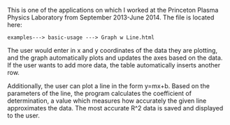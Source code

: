This is one of the applications on which I worked at the Princeton Plasma Physics Laboratory from September 2013-June 2014. The file is located here:

    examples---> basic-usage ---> Graph w Line.html
    

The user would enter in x and y coordinates of the data they are plotting, and the graph automatically plots and updates the axes based on the data. If the user wants to add more data, the table automatically inserts another row. 

Additionally, the user can plot a line in the form y=mx+b. Based on the parameters of the line, the program calculates the coefficient of determination, a value which measures how accurately the given line approximates the data. The most accurate R^2 data is saved and displayed to the user.
